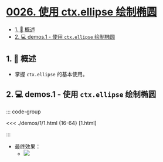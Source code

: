 # [0026. 使用 ctx.ellipse 绘制椭圆](https://github.com/Tdahuyou/TNotes.canvas/tree/main/notes/0026.%20%E4%BD%BF%E7%94%A8%20ctx.ellipse%20%E7%BB%98%E5%88%B6%E6%A4%AD%E5%9C%86)

<!-- region:toc -->

- [1. 📝 概述](#1--概述)
- [2. 💻 demos.1 - 使用 `ctx.ellipse` 绘制椭圆](#2--demos1---使用-ctxellipse-绘制椭圆)

<!-- endregion:toc -->

## 1. 📝 概述

- 掌握 `ctx.ellipse` 的基本使用。

## 2. 💻 demos.1 - 使用 `ctx.ellipse` 绘制椭圆

::: code-group

<<< ./demos/1/1.html {16-64} [1.html]

:::

- 最终效果：
  - ![](https://cdn.jsdelivr.net/gh/Tdahuyou/imgs@main/2024-10-04-10-57-32.png)
